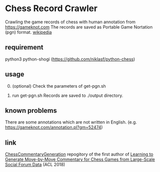 Chess Record Crawler
====

Crawling the game records of chess with human annotation from https://gameknot.com
The records are saved as Portable Game Nortation (pgn) format. [wikipedia](https://en.wikipedia.org/wiki/Portable_Game_Notation)

## requirement
python3
python-shogi (https://github.com/niklasf/python-chess)

## usage
0. (optional) Check the parameters of get-pgn.sh

1. run get-pgn.sh
Records are saved to ./output directory.

## known problems
There are some annotations which are not written in English. (e.g. https://gameknot.com/annotation.pl?gm=52474)

## link
[ChessCommentaryGeneration](https://github.com/harsh19/ChessCommentaryGeneration)
repogitory of the first author of [Learning to Generate Move-by-Move Commentary for Chess Games from Large-Scale Social Forum Data](http://aclweb.org/anthology/P18-1154) (ACL 2018)
